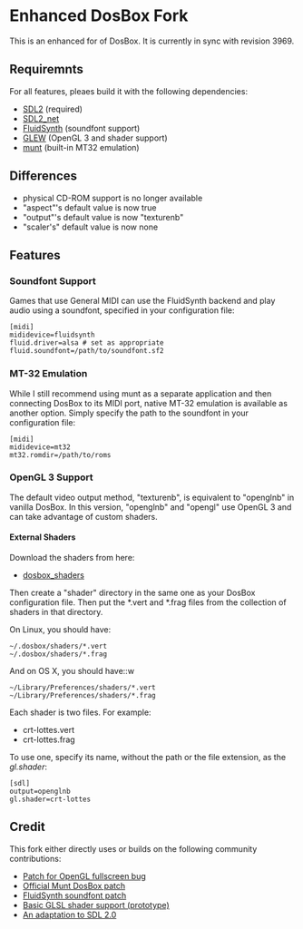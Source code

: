 # Enhanced DosBox Fork

This is an enhanced for of DosBox. It is currently in sync with revision 3969.

## Requiremnts 

For all features, pleaes build it with the following dependencies:

* [SDL2](http://libsdl.org/download-2.0.php) (required)
* [SDL2\_net](https://www.libsdl.org/projects/SDL_net/)
* [FluidSynth](http://www.fluidsynth.org/) (soundfont support)
* [GLEW](http://glew.sourceforge.net/) (OpenGL 3 and shader support)
* [munt](http://munt.sourceforge.net/) (built-in MT32 emulation)


## Differences

* physical CD-ROM support is no longer available
* "aspect"'s default value is now true
* "output"'s default value is now "texturenb"
* "scaler's" default value is now none

## Features

### Soundfont Support
	
Games that use General MIDI can use the FluidSynth backend and play audio
using a soundfont, specified in your configuration file:
	
	[midi]
	mididevice=fluidsynth
	fluid.driver=alsa # set as appropriate
	fluid.soundfont=/path/to/soundfont.sf2

### MT-32 Emulation

While I still recommend using munt as a separate application and then connecting
DosBox to its MIDI port, native MT-32 emulation is available as another option.
Simply specify the path to the soundfont in your configuration file:

	[midi]
	mididevice=mt32
	mt32.romdir=/path/to/roms

### OpenGL 3 Support

The default video output method, "texturenb", is equivalent to "openglnb" in
vanilla DosBox. In this version, "openglnb" and "opengl" use OpenGL 3 and can
take advantage of custom shaders.

#### External Shaders

Download the shaders from here:

* [dosbox\_shaders](https://github.com/duganchen/dosbox_shaders)

Then create a "shader" directory in the same one as your DosBox configuration file.
Then put the *.vert and *.frag files from the collection of shaders in that directory.

On Linux, you should have:

	~/.dosbox/shaders/*.vert
	~/.dosbox/shaders/*.frag

And on OS X, you should have::w

	~/Library/Preferences/shaders/*.vert
	~/Library/Preferences/shaders/*.frag

Each shader is two files. For example:

* crt-lottes.vert
* crt-lottes.frag

To use one, specify its name, without the path or the file extension, as the *gl.shader*:

	[sdl]
	output=openglnb
	gl.shader=crt-lottes

## Credit

This fork either directly uses or builds on the following community contributions:

* [Patch for OpenGL fullscreen bug](http://www.vogons.org/viewtopic.php?f=32&t=27487&start=20#p276738)
* [Official Munt DosBox patch](https://github.com/munt/munt/blob/master/DOSBox-mt32-patch/dosbox-SVN-r3892-mt32-patch.diff)
* [FluidSynth soundfont patch](http://www.vogons.org/viewtopic.php?f=32&t=27831&start=20#p385413)
* [Basic GLSL shader support (prototype)](http://www.vogons.org/viewtopic.php?f=41&t=36342&start=20#p319636)
* [An adaptation to SDL 2.0](http://www.vogons.org/viewtopic.php?f=32&t=34770&start=40#p433097)
